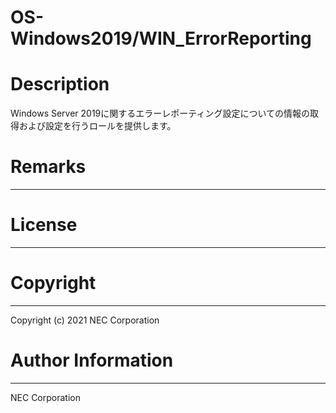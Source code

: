 OS-Windows2019/WIN_ErrorReporting
=======================================================
# Description
Windows Server 2019に関するエラーレポーティング設定についての情報の取得および設定を行うロールを提供します。

# Remarks
-------

# License
-------

# Copyright
---------
Copyright (c) 2021 NEC Corporation

# Author Information
------------------
NEC Corporation
